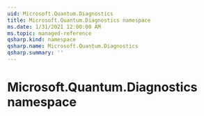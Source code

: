 ```yaml
---
uid: Microsoft.Quantum.Diagnostics
title: Microsoft.Quantum.Diagnostics namespace
ms.date: 1/31/2021 12:00:00 AM
ms.topic: managed-reference
qsharp.kind: namespace
qsharp.name: Microsoft.Quantum.Diagnostics
qsharp.summary: ''
---
```


# Microsoft.Quantum.Diagnostics namespace




